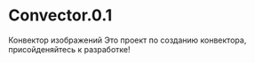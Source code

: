 # Convector.0.1
Конвектор изображений
Это проект по созданию конвектора, присойденяйтесь к разработке! 
